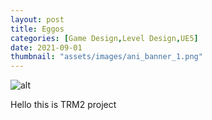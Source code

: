 ```yaml
---
layout: post
title: Eggos
categories: [Game Design,Level Design,UE5]
date: 2021-09-01
thumbnail: "assets/images/ani_banner_1.png"
---
```


![alt](https://github.com/Bibool/portfolio.github.io/blob/main/assets/ani_banner.png?raw=true)

Hello this is TRM2 project
